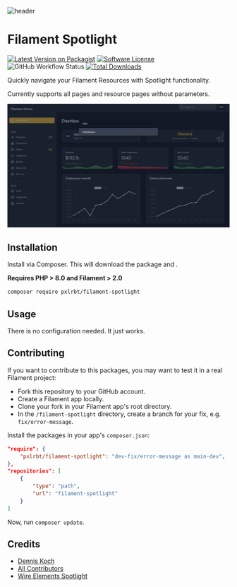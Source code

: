 ![header](https://banners.beyondco.de/Filament%20Spotlight.png?theme=light&packageManager=composer+require&packageName=pxlrbt%2Ffilament-spotlight&pattern=plus&style=style_2&description=Quickly+navigate+your+Filament+Resources&md=1&showWatermark=0&fontSize=100px&images=https%3A%2F%2Flaravel.com%2Fimg%2Flogomark.min.svg)

# Filament Spotlight

[![Latest Version on Packagist](https://img.shields.io/packagist/v/pxlrbt/filament-spotlight.svg?include_prereleases)](https://packagist.org/packages/pxlrbt/filament-spotlight)
[![Software License](https://img.shields.io/badge/license-MIT-brightgreen.svg)](LICENSE.md)
![GitHub Workflow Status](https://img.shields.io/github/workflow/status/pxlrbt/filament-spotlight/Code%20Style?label=code%20style)
[![Total Downloads](https://img.shields.io/packagist/dt/pxlrbt/filament-spotlight.svg)](https://packagist.org/packages/pxlrbt/filament-spotlight)


Quickly navigate your Filament Resources with Spotlight functionality.

Currently supports all pages and resource pages without parameters.

[![Watch the video](./.github/resources/preview.png)](./.github/resources/demo.mp4)

## Installation

Install via Composer. This will download the package and .

**Requires PHP > 8.0 and Filament > 2.0**

```bash
composer require pxlrbt/filament-spotlight
```

## Usage
There is no configuration needed. It just works.

## Contributing

If you want to contribute to this packages, you may want to test it in a real Filament project:

- Fork this repository to your GitHub account.
- Create a Filament app locally.
- Clone your fork in your Filament app's root directory.
- In the `/filament-spotlight` directory, create a branch for your fix, e.g. `fix/error-message`.

Install the packages in your app's `composer.json`:

```json
"require": {
    "pxlrbt/filament-spotlight": "dev-fix/error-message as main-dev",
},
"repositories": [
    {
        "type": "path",
        "url": "filament-spotlight"
    }
]
```

Now, run `composer update`.

## Credits
- [Dennis Koch](https://github.com/pxlrbt)
- [All Contributors](../../contributors)
- [Wire Elements Spotlight](https://github.com/wire-elements/spotlight)
